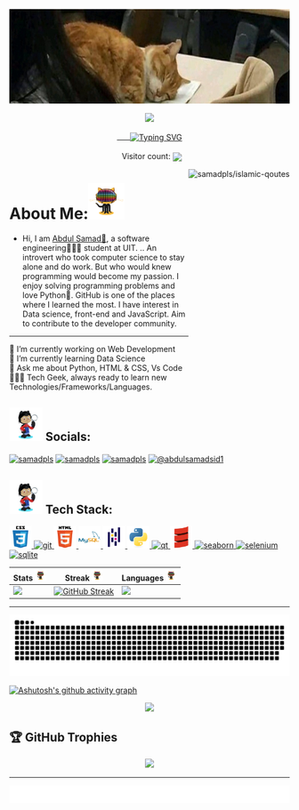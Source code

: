 <img src=".github/workflows/meow.jfif"  width=100% height='170'>

 <a href="https://linkedin.com/in/samadpls" target="_blank">
<p align="center">
  <img src="https://capsule-render.vercel.app/api?type=waving&color=gradient&text=Hi%20Abdul%20Samad%20Here🤍&fontSize=30&height=120&width=100%&section=header"/>
</p></a>
<div align='center'>
<a href="https://github.com/samadpls/Islamic-qoutes">&nbsp;&nbsp;&nbsp;&nbsp;&nbsp;&nbsp;<img  align="center" src="https://readme-typing-svg.demolab.com?font=Fira+Code&size=16&pause=1000&color=F7F7F7&width=435&lines=Python+%7C+Data+Analyst+%7C+CHISEL+%7CHTML+%26+CSS+%7C" alt="Typing SVG" />
</a></div><br>
<div align='center'>
<p align="center"> 
   Visitor count:
   
   <img src="https://profile-counter.glitch.me/samadpls/count.svg" align="center"/> 
 </p></div>
 <a href='https://github.com/samadpls/Islamic-qoutes'>
<img align='right' src='https://islamic-qoutes.herokuapp.com/' widht=100 height=300 alt='samadpls/islamic-qoutes'></a>

# About Me:<img src='.github/workflows/cartoon1.gif' height=65/>

- Hi, I am <a href="https://linkedin.com/in/samadpls" target="blank">Abdul Samad🤍</a>, a software engineering👨🏼‍💻 student at UIT. .. An introvert who took computer science to stay alone and do work. But who would knew programming would become my passion. I enjoy solving programming problems and love Python🐍. GitHub is one of the places where I learned the most. I have interest in Data science, front-end and JavaScript. Aim to contribute to the developer community.
------
🔭 I’m currently working on Web Development<br>🌱 I’m currently learning Data Science<br>💬 Ask me about Python, HTML & CSS, Vs Code<br>👨🏼‍💻 Tech Geek, always ready to learn new Technologies/Frameworks/Languages.<br>


## <img src='.github/workflows/tech.gif' height=60/> Socials:
<div align='center'>
<p align="left">
<a href="https://twitter.com/samadpls" target="blank"><img align="center" src="https://raw.githubusercontent.com/rahuldkjain/github-profile-readme-generator/master/src/images/icons/Social/twitter.svg" alt="samadpls" height="30" width="40" /></a>
<a href="https://linkedin.com/in/samadpls" target="blank"><img align="center" src="https://raw.githubusercontent.com/rahuldkjain/github-profile-readme-generator/master/src/images/icons/Social/linked-in-alt.svg" alt="samadpls" height="30" width="40" /></a>
<a href="https://instagram.com/samadpls" target="blank"><img align="center" src="https://raw.githubusercontent.com/rahuldkjain/github-profile-readme-generator/master/src/images/icons/Social/instagram.svg" alt="samadpls" height="30" width="40" /></a>
<a href="https://medium.com/@samadpls" target="blank"><img align="center" src="https://raw.githubusercontent.com/rahuldkjain/github-profile-readme-generator/master/src/images/icons/Social/medium.svg" alt="@abdulsamadsid1" height="30" width="40" /></a>
 </p></div>

## <img src='.github/workflows/tech.gif' height=60/> Tech Stack:
<div align='center'>
<p align="left"> <a href="https://www.w3schools.com/css/" target="_blank" rel="noreferrer"> <img src="https://raw.githubusercontent.com/devicons/devicon/master/icons/css3/css3-original-wordmark.svg" alt="css3" width="40" height="40"/> </a> <a href="https://git-scm.com/" target="_blank" rel="noreferrer"> <img src="https://www.vectorlogo.zone/logos/git-scm/git-scm-icon.svg" alt="git" width="40" height="40"/> </a> <a href="https://www.w3.org/html/" target="_blank" rel="noreferrer"> <img src="https://raw.githubusercontent.com/devicons/devicon/master/icons/html5/html5-original-wordmark.svg" alt="html5" width="40" height="40"/> </a> <a href="https://www.mysql.com/" target="_blank" rel="noreferrer"> <img src="https://raw.githubusercontent.com/devicons/devicon/master/icons/mysql/mysql-original-wordmark.svg" alt="mysql" width="40" height="40"/> </a> <a href="https://pandas.pydata.org/" target="_blank" rel="noreferrer"> <img src="https://raw.githubusercontent.com/devicons/devicon/2ae2a900d2f041da66e950e4d48052658d850630/icons/pandas/pandas-original.svg" alt="pandas" width="40" height="40"/> </a> <a href="https://www.python.org" target="_blank" rel="noreferrer"> <img src="https://raw.githubusercontent.com/devicons/devicon/master/icons/python/python-original.svg" alt="python" width="40" height="40"/> </a> <a href="https://www.qt.io/" target="_blank" rel="noreferrer"> <img src="https://upload.wikimedia.org/wikipedia/commons/0/0b/Qt_logo_2016.svg" alt="qt" width="40" height="40"/> </a> <a href="https://www.scala-lang.org" target="_blank" rel="noreferrer"> <img src="https://raw.githubusercontent.com/devicons/devicon/master/icons/scala/scala-original.svg" alt="scala" width="40" height="40"/> </a> <a href="https://seaborn.pydata.org/" target="_blank" rel="noreferrer"> <img src="https://seaborn.pydata.org/_images/logo-mark-lightbg.svg" alt="seaborn" width="40" height="40"/> </a> <a href="https://www.selenium.dev" target="_blank" rel="noreferrer"> <img src="https://raw.githubusercontent.com/detain/svg-logos/780f25886640cef088af994181646db2f6b1a3f8/svg/selenium-logo.svg" alt="selenium" width="40" height="40"/> </a> <a href="https://www.sqlite.org/" target="_blank" rel="noreferrer"> <img src="https://www.vectorlogo.zone/logos/sqlite/sqlite-icon.svg" alt="sqlite" width="40" height="40"/> </a> </p>
</div>



|Stats <img src='.github/workflows/cartoon1.gif' height=20/>|Streak <img src='.github/workflows/cartoon1.gif' height=20/>|Languages <img src='.github/workflows/cartoon1.gif' height=20/>
|---|---|---|
|![](http://github-profile-summary-cards.vercel.app/api/cards/stats?username=samadpls&theme=gruvbox)|[![GitHub Streak](https://streak-stats.demolab.com?user=samadpls&theme=gruvbox&hide_border=true&border_radius=32&date_format=j%20M%5B%20Y%5D&ring=888888)](https://git.io/streak-stats)|![](http://github-profile-summary-cards.vercel.app/api/cards/repos-per-language?username=samadpls&theme=gruvbox)|


---
<div align='center'>
<img src='https://github.com/samadpls/samadpls/blob/output/github-contribution-grid-snake.svg'/>
</div>

[![Ashutosh's github activity graph](https://activity-graph.herokuapp.com/graph?username=samadpls&bg_color=282624&color=d68a1f&line=a8a8a8&point=b05907&area=true&hide_border=true)](https://github.com/ashutosh00710/github-readme-activity-graph)
<div align='center'>
<img src='https://quotes-github-readme.vercel.app/api?type=horizontal&theme=gruvbox' width=75%/></div>

## 🏆 GitHub Trophies
<div align='center'>
<img src='https://github-profile-trophy.vercel.app/?username=samadpls&theme=radical&no-frame=true&no-bg=true&margin-w=4' width=75%/>
<div>

---
<img src='.github/workflows/thanks.svg'/>

